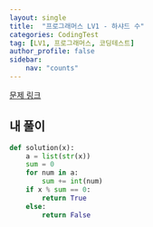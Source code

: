```yaml
---
layout: single
title:  "프로그래머스 LV1 - 하샤드 수"
categories: CodingTest
tag: [LV1, 프로그래머스, 코딩테스트]
author_profile: false
sidebar: 
    nav: "counts"
---
```


[문제 링크](https://school.programmers.co.kr/learn/courses/30/lessons/12947)

## 내 풀이
```python
def solution(x):
    a = list(str(x))
    sum = 0
    for num in a:
        sum += int(num)
    if x % sum == 0:
        return True
    else:
        return False
```